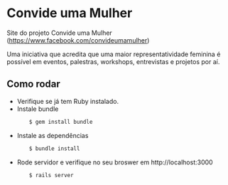 # Convide uma Mulher 
Site do projeto Convide uma Mulher (https://www.facebook.com/convideumamulher)


Uma iniciativa que acredita que uma maior representatividade feminina é possível em eventos, palestras, workshops, entrevistas e projetos por aí.

## Como rodar
 - Verifique se já tem Ruby instalado.
 - Instale bundle
```bash
       $ gem install bundle
```
 - Instale as dependências
```bash
       $ bundle install
```
 - Rode servidor e verifique no seu broswer em http://localhost:3000
```bash
       $ rails server
```





